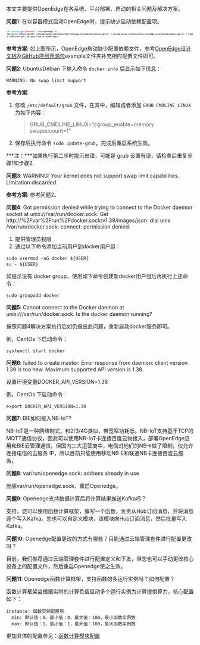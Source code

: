 本文主要提供OpenEdge在各系统、平台部署、启动的相关问题及解决方案。

**问题1**: 在以容器模式启动OpenEdge时，提示缺少启动依赖配置项。

![图片](../images/setup/docker-engine-conf-miss.png)

**参考方案**: 如上图所示，OpenEdge启动缺少配置依赖文件，参考[OpenEdge设计文档](./overview/OpenEdge-design.md)及[GitHub项目开源包](https://github.com/baidu/openedge)example文件夹补充相应配置文件即可。

**问题2**: Ubuntu/Debian 下输入命令 ```docker info``` 后显示如下信息：

```
WARNING: No swap limit support
```

**参考方案**:

1. 修改 ```/etc/default/grub``` 文件，在其中，编辑或者添加 ```GRUB_CMDLINE_LINUX``` 为如下内容：
	
	> GRUB_CMDLINE_LINUX="cgroup_enable=memory swapaccount=1"

2. 保存后执行命令 ```sudo update-grub```，完成后重启系统生效。

***注：***如果执行第二步时提示出错，可能是 grub 设置有误，请检查后重复步骤1和步骤2.

**问题3**: WARNING: Your kernel does not support swap limit capabilities. Limitation discarded.

**参考方案**: 参考问题2。


**问题4**: Got permission denied while trying to connect to the Docker daemon socket at unix:///var/run/docker.sock: Get http://%2Fvar%2Frun%2Fdocker.sock/v1.38/images/json: dial unix /var/run/docker.sock: connect: permission denied.

1. 提供管理员权限
2. 通过以下命令添加当前用户到docker用户组：

```shell
sudo usermod -aG docker ${USER}
su - ${USER}
``` 

如提示没有 docker group，使用如下命令创建新docker用户组后再执行上述命令：

```shell
sudo groupadd docker
```

**问题5**: Cannot connect to the Docker daemon at unix:///var/run/docker.sock. Is the docker daemon running?

按照问题4解决方案执行后如仍报出此问题，重新启动docker服务即可。

例，CentOs 下启动命令：

```shell
systemctl start docker
```

**问题6**: failed to create master: Error response from daemon: client version 1.39 is too new. Maximum supported API version is 1.38.

设置环境变量DOCKER_API_VERSION=1.38

例，CentOs 下启动命令：

```shell
export DOCKER_API_VERSION=1.38
```

**问题7**: BIE如何接入NB-IoT?

NB-IoT是一种网络制式，和2/3/4G类似，带宽窄功耗低。NB-IoT支持基于TCP的MQTT通信协议，因此可以使用NB-IoT卡连接百度云物接入，部署OpenEdge应用和BIE云管理通信。但国内三大运营商中，电信对他们的NB卡做了限制，仅允许连接电信的云服务 IP，所以目前只能使用移动NB卡和联通NB卡连接百度云服务。

**问题8**: var/run/openedge.sock: address already in use

删除var/run/openedge.sock，重启Openedge。

**问题9**: Openedge支持数据计算后将计算结果推送Kafka吗？

支持，您可以使用函数计算框架，编写一个函数，负责从Hub订阅消息，并将消息逐个写入Kafka。您也可以自定义模块，该模块向Hub订阅消息，然后批量写入Kafka。
      
**问题10**: Openedge配置更改的方式有哪些？只能通过云端管理套件进行配置更改吗？

目前，我们推荐通过云端管理套件进行配置定义和下发，但您也可以手动更改核心设备上的配置文件，然后重启Openedge使之生效。

**问题11**: Openedge函数计算框架，支持函数的多运行实例吗？如何配置？

函数计算框架会根据实时的计算负载启动多个运行实例为计算提供算力，核心配置如下：
```
instance: 函数实例配置项
  min: 默认值：0，最小值：0，最大值：100，最小函数实例数
  max: 默认值：1，最小值：1，最大值：100，最大函数实例数
```
更加具体的配置参见：[函数计算模块配置](https://github.com/baidu/openedge/blob/master/doc/zh-cn/tutorials/Config-interpretation.md#函数计算模块配置)